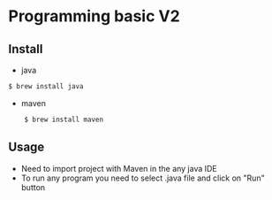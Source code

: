 # Programming basic V2


## Install
- java 
    
```sh
$ brew install java
```

- maven  
```sh
    $ brew install maven
```    


    
## Usage    

- Need to import project with Maven in the any java IDE
- To run any program you need to select .java file and click on "Run" button 
